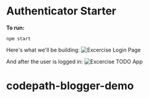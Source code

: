 # Authenticator Starter

**To run:**
```
npm start
```

Here's what we'll be building:
![Excercise Login Page](http://i.imgur.com/00NLYJA.png)

And after the user is logged in:
![Excercise TODO App](http://i.imgur.com/8omW2kR.png)
# codepath-blogger-demo
